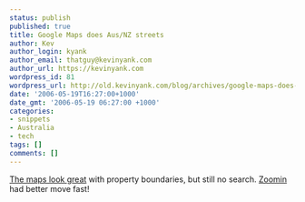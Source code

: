 ```yaml
---
status: publish
published: true
title: Google Maps does Aus/NZ streets
author: Kev
author_login: kyank
author_email: thatguy@kevinyank.com
author_url: https://kevinyank.com
wordpress_id: 81
wordpress_url: http://old.kevinyank.com/blog/archives/google-maps-does-ausnz-streets/
date: '2006-05-19T16:27:00+1000'
date_gmt: '2006-05-19 06:27:00 +1000'
categories:
- snippets
- Australia
- tech
tags: []
comments: []
---
```

<p><a href="http://googlemapsmania.blogspot.com/2006/05/big-news-google-maps-street-maps-for.html">The maps look great</a> with property boundaries, but still no search. <a href="http://zoomin.com.au/">Zoomin</a> had better move fast!</p>
